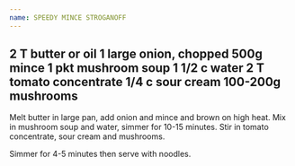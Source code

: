 ```yaml
---
name: SPEEDY MINCE STROGANOFF
---
```

2 T butter or oil
1 large onion, chopped
500g mince
1 pkt mushroom soup
1 1/2 c water
2 T tomato concentrate
1/4 c sour cream
100-200g mushrooms
---
Melt butter in large pan, add onion and mince and brown on high heat.  Mix in mushroom soup and water, simmer for 10-15 minutes.  Stir in tomato concentrate, sour cream and mushrooms.  

Simmer for 4-5 minutes then serve with noodles.

